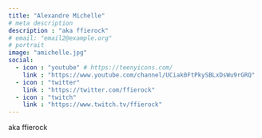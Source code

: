 ```yaml
---
title: "Alexandre Michelle"
# meta description
description : "aka ffierock"
# email: "email2@example.org"
# portrait
image: "amichelle.jpg"
social:
  - icon : "youtube" # https://teenyicons.com/
    link : "https://www.youtube.com/channel/UCiak0FtPkySBLxDsWu9rGRQ"
  - icon : "twitter"
    link : "https://twitter.com/ffierock"
  - icon : "twitch" 
    link : "https://www.twitch.tv/ffierock"
---
```


aka ffierock